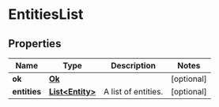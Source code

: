 
# EntitiesList

## Properties
Name | Type | Description | Notes
------------ | ------------- | ------------- | -------------
**ok** | [**Ok**](Ok.md) |  |  [optional]
**entities** | [**List&lt;Entity&gt;**](Entity.md) | A list of entities. |  [optional]



